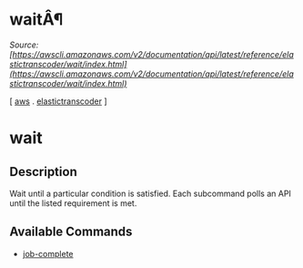 # waitÂ¶

*Source: [https://awscli.amazonaws.com/v2/documentation/api/latest/reference/elastictranscoder/wait/index.html](https://awscli.amazonaws.com/v2/documentation/api/latest/reference/elastictranscoder/wait/index.html)*

[ [aws](https://awscli.amazonaws.com/v2/documentation/api/latest/reference/index.html#cli-aws) . [elastictranscoder](https://awscli.amazonaws.com/v2/documentation/api/latest/reference/elastictranscoder/index.html#cli-aws-elastictranscoder) ]

# wait

## Description

Wait until a particular condition is satisfied. Each subcommand polls an API until the listed requirement is met.

## Available Commands

- [job-complete](https://awscli.amazonaws.com/v2/documentation/api/latest/reference/elastictranscoder/wait/job-complete.html)